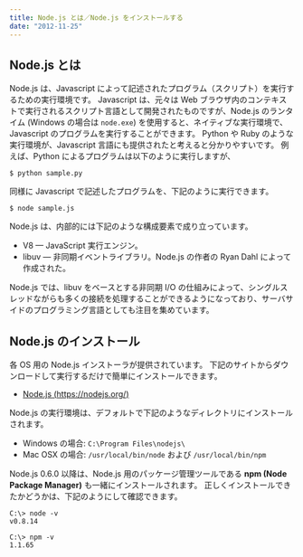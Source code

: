 ```yaml
---
title: Node.js とは／Node.js をインストールする
date: "2012-11-25"
---
```


Node.js とは
----

Node.js は、Javascript によって記述されたプログラム（スクリプト）を実行するための実行環境です。
Javascript は、元々は Web ブラウザ内のコンテキストで実行されるスクリプト言語として開発されたものですが、Node.js のランタイム (Windows の場合は `node.exe`) を使用すると、ネイティブな実行環境で、Javascript のプログラムを実行することができます。
Python や Ruby のような実行環境が、Javascript 言語にも提供されたと考えると分かりやすいです。
例えば、Python によるプログラムは以下のように実行しますが、

```
$ python sample.py
```

同様に Javascript で記述したプログラムを、下記のように実行できます。

```
$ node sample.js
```

Node.js は、内部的には下記のような構成要素で成り立っています。

* V8 — JavaScript 実行エンジン。
* libuv — 非同期イベントライブラリ。Node.js の作者の Ryan Dahl によって作成された。

Node.js では、libuv をベースとする非同期 I/O の仕組みによって、シングルスレッドながらも多くの接続を処理することができるようになっており、サーバサイドのプログラミング言語としても注目を集めています。


Node.js のインストール
----

各 OS 用の Node.js インストーラが提供されています。
下記のサイトからダウンロードして実行するだけで簡単にインストールできます。

- [Node.js (https://nodejs.org/)](https://nodejs.org/)

Node.js の実行環境は、デフォルトで下記のようなディレクトリにインストールされます。

* Windows の場合: `C:\Program Files\nodejs\`
* Mac OSX の場合: `/usr/local/bin/node` および `/usr/local/bin/npm`

Node.js 0.6.0 以降は、Node.js 用のパッケージ管理ツールである **npm (Node Package Manager)** も一緒にインストールされます。
正しくインストールできたかどうかは、下記のようにして確認できます。

```
C:\> node -v
v0.8.14

C:\> npm -v
1.1.65
```

